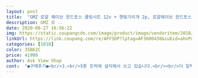 ```yaml
---
layout: post 
title:  "GMZ 로얄 웨이브 윈드포스 쿨링시트 12v + 햇빛가리개 2p, 로얄웨이브 윈드포스-12V(승용.승합.1톤화물), 1개" 
description: GMZ 로 ..
date: 2020-06-27 16:56:22 
img: https://static.coupangcdn.com/image/product/image/vendoritem/2018/08/22/3185669832/4d598179-949c-456b-9ace-608d0c653c54.jpg 
linkUrl: https://link.coupang.com/re/AFFSDP?lptag=AF3600438&subid=ahnPublicAsk&pageKey=18332528&itemId=73757014&vendorItemId=3185669832&traceid=V0-113-77eb5ae167ad2785 
categories: [1018] 
color: 35B62C 
price: 41900 
author: Ask View Shop 
cont:  "●구매후기●<br/>3.<br/>5톤 트럭에 설치해서 쓰고 있습니다.<br/><br/>더 일찍 사서 쓸걸 그랬네요.<br/><br/>딴 차는 모르겠고 기아 K7 순정쿨시트 훨씬 더 시원합니다.<br/><br/>똑같은 걸로 하나 더 주문 했습니다.<br/><br/>써봤는데 이번 제품 참 괜찮은것 같아요.<br/><br/>엉덩이 부분은 물론이고 등까지 바람이 시원하게 나옵니다.<br/><br/>에어컨을 아래쪽으로하고 좀 지나면 괜찮습니다.<br/><br/>여자친구한테 선물해줬는데, 목에서 바람이 안나오고 머리카락이 빨려들어간다길래 뭔소리지 했는데 하.<br/>.<br/> 이렇게 설치하고 사용 하고 있네요.<br/>.<br/> 바람은 적당히 잘나옵니다 소음은 좀 있고여, 사은품은 분리되서 나왔네요.<br/>.<br/>사은품때문에 별하나 뺍니다.<br/><br/>오늘 타사 제품 하나 더 시켰는데 틀어보고 바로 반품하고<br/>제일 좋은 제품이라고는 할 수 없지만, 여태까지 4번의 제품을<br/>쿠션감도 말랑말랑하니 나쁘진 않습니다.<br/><br/>팬소리가 생각보단 커서 4점이고, 엉덩이랑 등땀에서는 벗어날 수 있네요.<br/><br/>현/기 순정쿨시트랑 비교하시는 분 계시던데... <br/><br/>" 
---
```

